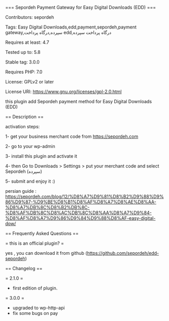 === Sepordeh Payment Gateway for Easy Digital Downloads (EDD) ===

Contributors: sepordeh

Tags: Easy Digital Downloads,edd,payment,sepordeh,payment gateway,سپرده,درگاه پرداخت edd,درگاه پرداخت سپرده

Requires at least: 4.7

Tested up to: 5.8

Stable tag: 3.0.0

Requires PHP: 7.0

License: GPLv2 or later

License URI: https://www.gnu.org/licenses/gpl-2.0.html

this plugin add Sepordeh payment method for Easy Digital Downloads (EDD)

== Description ==

activation steps:

1- get your business merchant code from https://sepordeh.com

2- go to your wp-admin

3- install this plugin and activate it

4- then Go to Downloads > Settings > put your merchant code and select Sepordeh (سپرده) 

5- submit and enjoy it :)

persian guide : https://sepordeh.com/blog/12/%D8%A7%D9%81%D8%B2%D9%88%D9%86%D9%87-%D9%BE%D8%B1%D8%AF%D8%A7%D8%AE%D8%AA-%D8%A7%DB%8C%D8%B2%DB%8C-%D8%AF%DB%8C%D8%AC%DB%8C%D8%AA%D8%A7%D9%84-%D8%AF%D8%A7%D9%86%D9%84%D9%88%D8%AF-easy-digital-dow/

== Frequently Asked Questions ==

= this is an official plugin? =

yes , you can download it from github (https://github.com/sepordeh/edd-sepordeh)

== Changelog ==

= 2.1.0 =
* first edition of plugin.

= 3.0.0 =
* upgraded to wp-http-api
* fix some bugs on pay
